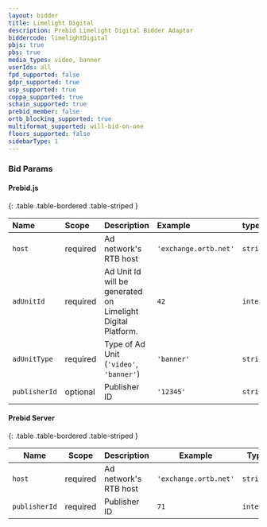 ```yaml
---
layout: bidder
title: Limelight Digital
description: Prebid Limelight Digital Bidder Adaptor
biddercode: limelightDigital
pbjs: true
pbs: true
media_types: video, banner
userIds: all
fpd_supported: false
gdpr_supported: true
usp_supported: true
coppa_supported: true
schain_supported: true
prebid_member: false
ortb_blocking_supported: true
multiformat_supported: will-bid-on-one
floors_supported: false
sidebarType: 1
---
```


### Bid Params

#### Prebid.js

{: .table .table-bordered .table-striped }

| Name          | Scope    | Description                                                 | Example               | type      |
|:--------------|:---------|:------------------------------------------------------------|:----------------------|:----------|
| `host`        | required | Ad network's RTB host                                       | `'exchange.ortb.net'` | `string`  |
| `adUnitId`    | required | Ad Unit Id will be generated on Limelight Digital Platform. | `42`                  | `integer` |
| `adUnitType`  | required | Type of Ad Unit (`'video'`, `'banner'`)                     | `'banner'`            | `string`  |
| `publisherId` | optional | Publisher ID                                                | `'12345'`             | `string`  |

#### Prebid Server

{: .table .table-bordered .table-striped }

| Name          | Scope    | Description           | Example               | Type      |
|---------------|----------|-----------------------|-----------------------|-----------|
| `host`        | required | Ad network's RTB host | `'exchange.ortb.net'` | `string`  |
| `publisherId` | required | Publisher ID          | `71`                  | `integer` |
